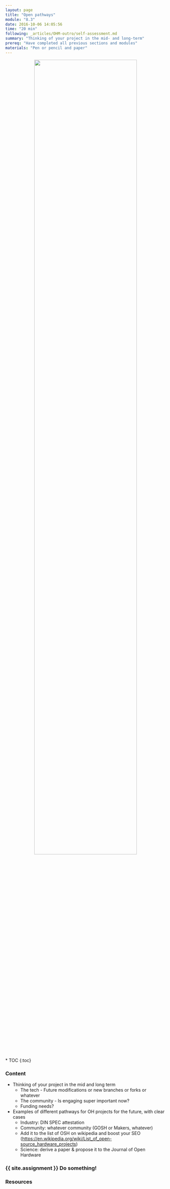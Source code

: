 ```yaml
---
layout: page
title: "Open pathways"
module: "8.3"
date: 2016-10-06 14:05:56
time: "20 min"
following: _articles/OHM-outro/self-assessment.md
summary: "Thinking of your project in the mid- and long-term"
prereq: "Have completed all previous sections and modules"
materials: "Pen or pencil and paper"
---
```

<p align="center">
<img src="https://raw.githubusercontent.com/ohwmakers/OHM-curriculum/gh-pages/img/work_in_progress_banner.svg" width="80%"/>
</p>
* TOC
{:toc}

### Content
- Thinking of your project in the mid and long term
  - The tech - Future modifications or new branches or forks or whatever
  - The community - Is engaging super important now?
  - Funding needs?
- Examples of different pathways for OH projects for the future, with clear cases
  - Industry: DIN SPEC attestation
  - Community: whatever community (GOSH or Makers, whatever)
  - Add it to the list of OSH on wikipedia and boost your SEO (https://en.wikipedia.org/wiki/List_of_open-source_hardware_projects)
  - Science: derive a paper & propose it to the Journal of Open Hardware

### {{ site.assignment }} Do something!

### Resources
